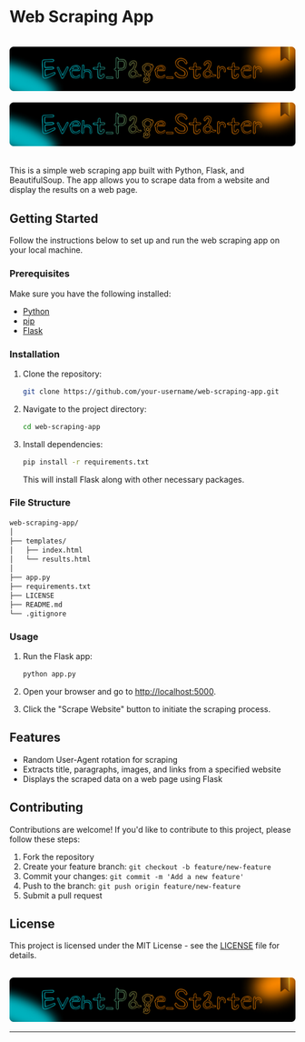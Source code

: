 # Web Scraping App


<div align="center">
  <br>
      <img src="https://github.com/RJohnPaul/Event_Page_Starter/blob/c07e59f2d1706648a2cd7ba8906d6e06bfddbbd9/Frame%2017.png" alt="Project Banner">
  </br>
</div>


<div align="center">
  <br>
      <img src="https://github.com/RJohnPaul/Event_Page_Starter/blob/c07e59f2d1706648a2cd7ba8906d6e06bfddbbd9/Frame%2017.png" alt="Project Banner">
  </br>
</div>
</br>

This is a simple web scraping app built with Python, Flask, and BeautifulSoup. The app allows you to scrape data from a website and display the results on a web page.

## Getting Started

Follow the instructions below to set up and run the web scraping app on your local machine.

### Prerequisites

Make sure you have the following installed:

- [Python](https://www.python.org/downloads/)
- [pip](https://pip.pypa.io/en/stable/installation/)
- [Flask](https://flask.palletsprojects.com/en/2.1.x/installation/)

### Installation

1. Clone the repository:

    ```bash
    git clone https://github.com/your-username/web-scraping-app.git
    ```

2. Navigate to the project directory:

    ```bash
    cd web-scraping-app
    ```

3. Install dependencies:

    ```bash
    pip install -r requirements.txt
    ```

    This will install Flask along with other necessary packages.

### File Structure

```plaintext
web-scraping-app/
│
├── templates/
│   ├── index.html
│   └── results.html
│
├── app.py
├── requirements.txt
├── LICENSE
├── README.md
└── .gitignore
```

### Usage

1. Run the Flask app:

    ```bash
    python app.py
    ```

2. Open your browser and go to [http://localhost:5000](http://localhost:5000).
   
3. Click the "Scrape Website" button to initiate the scraping process.

## Features

- Random User-Agent rotation for scraping
- Extracts title, paragraphs, images, and links from a specified website
- Displays the scraped data on a web page using Flask

## Contributing

Contributions are welcome! If you'd like to contribute to this project, please follow these steps:

1. Fork the repository
2. Create your feature branch: `git checkout -b feature/new-feature`
3. Commit your changes: `git commit -m 'Add a new feature'`
4. Push to the branch: `git push origin feature/new-feature`
5. Submit a pull request

## License

This project is licensed under the MIT License - see the [LICENSE](LICENSE) file for details.


<div align="center">
  <br>
      <img src="https://github.com/RJohnPaul/Event_Page_Starter/blob/c07e59f2d1706648a2cd7ba8906d6e06bfddbbd9/Frame%2017.png" alt="Project Banner">
  </br>
</div>


---
